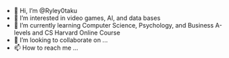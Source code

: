 - 👋 Hi, I’m @Ryley0taku
- 👀 I’m interested in video games, AI, and data bases
- 🌱 I’m currently learning Computer Science, Psychology, and Business A-levels and CS Harvard Online Course
- 💞️ I’m looking to collaborate on ...
- 📫 How to reach me ...

<!---
Ryley0taku/Ryley0taku is a ✨ special ✨ repository because its `README.md` (this file) appears on your GitHub profile.
You can click the Preview link to take a look at your changes.
--->
